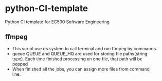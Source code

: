 # python-CI-template
Python CI template for EC500 Software Engineering
## ffmpeg
* This script use os.system to call terminal and run ffmpeg by commands.
* queue QUEUE and QUEUE_HQ are used for storing file paths(string type). Each time finished processing on one file, that path will be popped
* When finished all the jobs, you can assign more files from command line.
